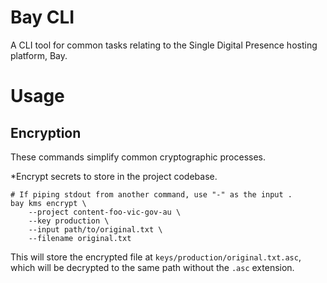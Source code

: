 # Bay CLI

A CLI tool for common tasks relating to the Single Digital Presence hosting platform, Bay.

# Usage

## Encryption

These commands simplify common cryptographic processes.

*Encrypt secrets to store in the project codebase.
```
# If piping stdout from another command, use "-" as the input .
bay kms encrypt \   
    --project content-foo-vic-gov-au \
    --key production \
    --input path/to/original.txt \
    --filename original.txt
```
This will store the encrypted file at `keys/production/original.txt.asc`, which will be decrypted to the same path without the `.asc` extension.